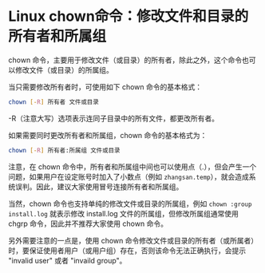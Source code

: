 # Linux chown命令：修改文件和目录的所有者和所属组

chown 命令，主要用于修改文件（或目录）的所有者，除此之外，这个命令也可以修改文件（或目录）的所属组。

当只需要修改所有者时，可使用如下 chown 命令的基本格式：

```bash
chown [-R] 所有者 文件或目录
```

-R（注意大写）选项表示连同子目录中的所有文件，都更改所有者。

如果需要同时更改所有者和所属组，chown 命令的基本格式为：

```bash
chown [-R] 所有者:所属组 文件或目录
```

注意，在 chown 命令中，所有者和所属组中间也可以使用点（.），但会产生一个问题，如果用户在设定账号时加入了小数点（例如 `zhangsan.temp`），就会造成系统误判。因此，建议大家使用冒号连接所有者和所属组。

当然，chown 命令也支持单纯的修改文件或目录的所属组，例如 `chown :group install.log` 就表示修改 install.log 文件的所属组，但修改所属组通常使用 chgrp 命令，因此并不推荐大家使用 chown 命令。

另外需要注意的一点是，使用 chown 命令修改文件或目录的所有者（或所属者）时，要保证使用者用户（或用户组）存在，否则该命令无法正确执行，会提示 "invalid user" 或者 "invaild group"。